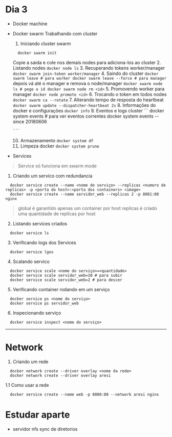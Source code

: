 # Dia 3
- Docker machine
- Docker swarm
  Trabalhando com cluster
    1. Iniciando cluster swarm
    ```
      docker swarm init
    ```
    Copie a saida e cole nos demais nodes para adiciona-los ao cluster
    2. Listando nodes
      ```
        docker node ls
      ```
    3. Recuperando tokens worker/manager
      ```
        docker swarm join-token worker/manager
      ```
    4. Saindo do cluster
      ```
        docker swarm leave # para worker
        docker swarm leave --force # para manager
      ```
      depois vá até o manager e remova o node/manager
      ```
        docker swarm node ls # pege o id
        docker swarm node rm <id>
      ```
    5. Promovendo worker para manager
      ```
        docker node promote <id>
      ```
    6. Trocando o token em todos nodes
      ```
        docker swarm ca --rotate
      ```
    7. Alterando tempo de resposta do heartbeat
      ```
        docker swarm update --dispatcher-heartbeat 2s
      ```
    8. Informações do docker e configurações
      ```
        docker info
      ```
    9. Eventos e logs cluster
      ```
        docker system events # para ver eventos correntes
        docker system events --since 20180606

      ```
    10. Armazenamento
      ```
        docker system df
      ```
    11. Limpeza docker
      ```
        docker system prune
      ```

- Services

> Service só funciona em swarm mode


1. Criando um servico com redundancia
```
  docker service create --name <nome do serviço> --replicas <numero de replicas> -p <porta do host>:<porta dos containers> <image>
  docker service create --name servidor_web --replicas 2 -p 8081:80 nginx
```
> global é garantido apenas um container por host
> replicas é criado uma quantidade de replicas por host

2. Listando services criados

```
  docker service ls
```
3. Verificando logs dos Services

```
  docker service lgos
```

4. Scalando servico

```
  docker service scale <nome do serviço>=<quantidade>
  docker service scale servidor_web=10 # para subir
  docker service scale servidor_web=2 # para descer
```

5. Verificando container rodando em um serviço

```
  docker service ps <nome do serviço>
  docker service ps servidor_web
```

6. Inspecionando serviço

```
  docker service inspect <nome do serviço>
```

---

# Network
1. Criando um rede

```
  docker network create --driver overlay <nome da rede>
  docker network create --driver overlay aresi
```
1.1 Como usar a rede
```
  docker service create --name web -p 8080:80 --network aresi nginx
```



# Estudar aparte
  - servidor nfs sync de diretorios
